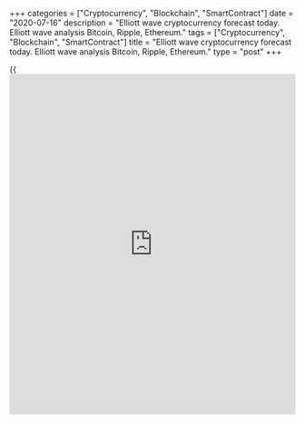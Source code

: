 +++
categories = ["Cryptocurrency", "Blockchain", "SmartContract"]
date = "2020-07-16"
description = "Elliott wave cryptocurrency forecast today. Elliott wave analysis Bitcoin, Ripple, Ethereum."
tags = ["Cryptocurrency", "Blockchain", "SmartContract"]
title = "Elliott wave cryptocurrency forecast today. Elliott wave analysis Bitcoin, Ripple, Ethereum."
type = "post"
+++

{{<iframe id="large-banner" src="https://www.bounty.group/#slide=26.0" width="100%" height="600" scrolling="no" style="border: 0px solid rgb(216, 221, 230); border-radius: 3px;">}}

July 16, 2020

July 16, 2020

Elliott wave [daily](https://www.fintecher.org/2020/03/03/forex-trading-daily-strategy/) forecast for Bitcoin, Ripple and EthereumRoman Onegin

##  **Elliott wave forecast for BTCUSD, ETHUSD, XRPUSD for today**

###  **Elliott wave[BTCUSD][1] analysis**

 **![LiteForex: Elliott wave cryptocurrency forecast today. Elliott wave
analysis Bitcoin, Ripple, Ethereum.][2]**

The BTCUSD market is forming the global upward impulse wave, with the
corrective wave [4],consisting of the sub-waves (W)-(X)-(Y), recently
completed inside. There is now developing a new uptrend as a bullish
impulse wave. The first two small sub-waves (1) and (2) have completed,
and there is now forming the third wave. Therefore, the price should be
rising in the near future.

* * *

###  **Elliott wave[XRPUSD][3] analysis**

![LiteForex: Elliott wave cryptocurrency forecast today. Elliott wave
analysis Bitcoin, Ripple, Ethereum.][4]

The XRPUSD market is moving up and forming a bullish impulse wave. There
is now developing the upward impulse wave 3, where impulse [1] and
corrective wave [2] opposite this impulse completed. After that, the
price has started rising in the impulse [3]. The first four elements of
impulse [3] are likely to have completed, so there should be developing
the final wave (5) of [3].

* * *

###  **Elliott wave[ETHUSD][5] analysis**

 **![LiteForex: Elliott wave cryptocurrency forecast today. Elliott wave
analysis Bitcoin, Ripple, Ethereum.][4]**

The market continues moving up in the upward impulse wave A, with its
final wave [5] forming inside. Wave [5] is composed of the sub-waves
(1)-(2)-(3)-(4)-(5) and looks like an impulse. The first four parts of
this formation have completed. Wave (5) is now developing. In the next
few days, the price should be rising in the final sub-wave [5] of
smaller degree.

* * *

P.S. Did you like my article? Share it in social networks: it will be
the best “thank you" :)

Ask me questions and comment below. I’ll be glad to answer your
questions and give necessary explanations.

 **Useful links:**

  * I recommend trying to trade with a reliable broker [here][6]. The system allows you to trade by yourself or copy successful traders from all across the globe.
  * Use my promo-code BLOG for getting deposit bonus 50% on LiteForex platform. Just enter this code in the appropriate field while [depositing][7] your trading account.
  * Telegram channel with high-quality analytics, Forex reviews, training articles, and other useful things for traders <t.me/liteforex>

## Price chart of BTCUSD in real time mode

![Elliott wave [daily](https://www.fintecher.org/2020/03/03/forex-trading-daily-strategy/) forecast for Bitcoin, Ripple and Ethereum][8]

The content of this article reflects the author’s opinion and does not
necessarily reflect the official position of LiteForex. The material
published on this page is provided for informational purposes only and
should not be considered as the provision of investment advice for the
purposes of Directive 2004/39/EC.

Rate this article:

{{value}}

( {{count}} {{title}} )

   1. my.liteforex.com/trading/chart?symbol=BTCUSD
   2. cdn.liteforex.com/cache/uploads/blog_post/wave-analysis-crypto/16-07-2020/BTCUSDH2.png?w=30&s=14806c083ec76e84424ab52b54cdef23
   3. my.liteforex.com/trading/chart?symbol=XRPUSD
   4. cdn.liteforex.com/cache/uploads/blog_post/wave-analysis-crypto/16-07-2020/XRPUSDH2.png?w=30&s=abbc73283bc8a5daf0d7473982fd8fbe
   5. my.liteforex.com/trading/chart?symbol=ETHUSD
   6. my.liteforex.com/?category=analysts-opinions&slug=elliott-wave-[daily](https://www.fintecher.org/2020/03/03/forex-trading-daily-strategy/)-forecast-for-[bitcoin](https://www.letsplayfx.com/blog/forex-for-bitcoin/)-ripple-and-[Ethereum](https://www.playgroundfx.com/blog/the-creator-of-ethereum/)-2020-07-16&openPopup=%2Fregistration%2Fpopup&utm_source=blog&utm_medium=article&utm_campaign=bonus
   7. my.liteforex.com/deposit/?category=analysts-opinions&slug=elliott-wave-[daily](https://www.fintecher.org/2020/03/03/forex-trading-daily-strategy/)-forecast-for-[bitcoin](https://www.letsplayfx.com/blog/forex-for-bitcoin/)-ripple-and-[Ethereum](https://www.playgroundfx.com/blog/the-creator-of-ethereum/)-2020-07-16&promo_code=BLOG&utm_source=blog&utm_medium=article&utm_campaign=bonus
   8. cdn.liteforex.com/cache/uploads/blog_post/wave-analysis-crypto/16-07-2020/[BTC](https://www.playgroundfx.com/blog/who-is-the-creator-of-bitcoin/)-eth-xrp-16-07-2020-wave-analysis.jpg?q=75&w=1000&s=8cd7b561ce0b40af977e8bbe6ee7547f